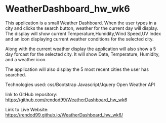 # WeatherDashboard_hw_wk6
This application is a small Weather Dashboard. When the user types in a city and clicks the search button, weather for the current day will display. The display will show current Temperature,Humidity,Wind Speed,UV Index and an icon displaying current weather conditions for the selected city. 

Along with the current weather display the application will also show a 5 day forcast for the selected city. It will show Date, Temperature, Humidity, and a weather icon.

The application will also display the 5 most recent cities the user has searched.

Technologies used:
css/Bootstrap
Javascript/Jquery
Open Weather API

link to GitHub repository:
https://github.com/rendod99/WeatherDashboard_hw_wk6

Link to Live Website:
 https://rendod99.github.io/WeatherDashboard_hw_wk6/
